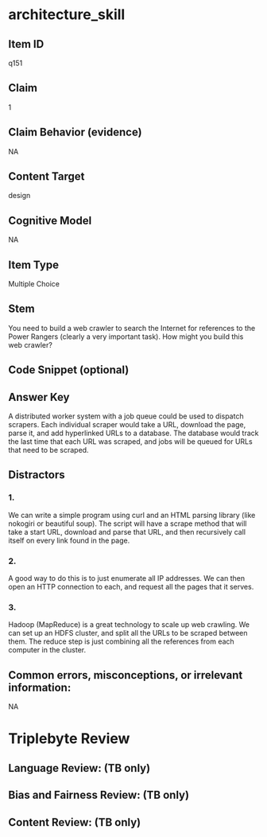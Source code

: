 # architecture_skill

## Item ID
q151

## Claim
1

## Claim Behavior (evidence)
NA

## Content Target
design

## Cognitive Model
NA

## Item Type
Multiple Choice

## Stem
You need to build a web crawler to search the Internet for references to the Power Rangers (clearly a very important task). How might you build this web crawler?

## Code Snippet (optional)


## Answer Key
A distributed worker system with a job queue could be used to dispatch scrapers. Each individual scraper would take a URL, download the page, parse it, and add hyperlinked URLs to a database. The database would track the last time that each URL was scraped, and jobs will be queued for URLs that need to be scraped.

## Distractors

### 1.
We can write a simple program using curl and an HTML parsing library (like nokogiri or beautiful soup). The script will have a scrape method that will take a start URL, download and parse that URL, and then recursively call itself on every link found in the page.

### 2.
A good way to do this is to just enumerate all IP addresses. We can then open an HTTP connection to each, and request all the pages that it serves.

### 3.
Hadoop (MapReduce) is a great technology to scale up web crawling. We can set up an HDFS cluster, and split all the URLs to be scraped between them. The reduce step is just combining all the references from each computer in the cluster.

## Common errors, misconceptions, or irrelevant information:
NA

# Triplebyte Review


## Language Review: (TB only)


## Bias and Fairness Review: (TB only)


## Content Review: (TB only)

